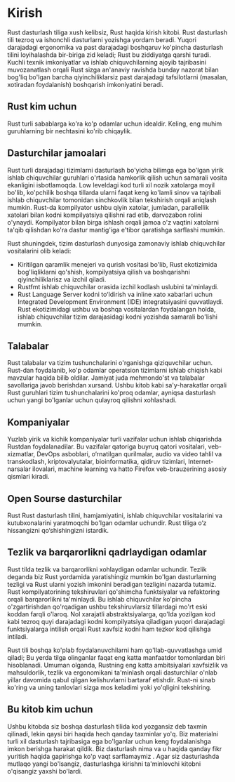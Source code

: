 # Kirish

Rust dasturlash tiliga xush kelibsiz, Rust haqida kirish kitobi. Rust dasturlash
tili tezroq va ishonchli dasturlarni yozishga yordam beradi. Yuqori darajadagi
ergonomika va past darajadagi boshqaruv ko'pincha dasturlash tilini loyihalashda
bir-biriga zid keladi; Rust bu ziddiyatga qarshi turadi. Kuchli texnik
imkoniyatlar va ishlab chiquvchilarning ajoyib tajribasini muvozanatlash orqali
Rust sizga an'anaviy ravishda bunday nazorat bilan bog'liq bo'lgan barcha
qiyinchiliklarsiz past darajadagi tafsilotlarni (masalan, xotiradan foydalanish)
boshqarish imkoniyatini beradi.

## Rust kim uchun

Rust turli sabablarga ko'ra ko'p odamlar uchun idealdir. Keling, eng muhim
guruhlarning bir nechtasini ko'rib chiqaylik.

## Dasturchilar jamoalari

Rust turli darajadagi tizimlarni dasturlash bo'yicha bilimga ega bo'lgan yirik
ishlab chiquvchilar guruhlari o'rtasida hamkorlik qilish uchun samarali vosita
ekanligini isbotlamoqda. Low leveldagi kod turli xil nozik xatolarga moyil
bo'lib, ko'pchilik boshqa tillarda ularni faqat keng ko'lamli sinov va tajribali
ishlab chiquvchilar tomonidan sinchkovlik bilan tekshirish orqali aniqlash
mumkin. Rust-da kompilyator ushbu qiyin xatolar, jumladan, parallellik xatolari
bilan kodni kompilyatsiya qilishni rad etib, darvozabon rolini o'ynaydi.
Kompilyator bilan birga ishlash orqali jamoa o'z vaqtini xatolarni ta'qib
qilishdan ko'ra dastur mantig'iga e'tibor qaratishga sarflashi mumkin.

Rust shuningdek, tizim dasturlash dunyosiga zamonaviy ishlab chiquvchilar
vositalarini olib keladi:

- Kiritilgan qaramlik menejeri va qurish vositasi bo'lib, Rust ekotizimida
  bog'liqliklarni qo'shish, kompilyatsiya qilish va boshqarishni
  qiyinchiliklarisz va izchil qiladi.
- Rustfmt ishlab chiquvchilar orasida izchil kodlash uslubini ta'minlaydi.
- Rust Language Server kodni toʻldirish va inline xato xabarlari uchun
  Integrated Development Environment (IDE) integratsiyasini quvvatlaydi. Rust
  ekotizimidagi ushbu va boshqa vositalardan foydalangan holda, ishlab
  chiquvchilar tizim darajasidagi kodni yozishda samarali bo'lishi mumkin.

## Talabalar

Rust talabalar va tizim tushunchalarini o'rganishga qiziquvchilar uchun.
Rust-dan foydalanib, ko'p odamlar operatsion tizimlarni ishlab chiqish kabi
mavzular haqida bilib oldilar. Jamiyat juda mehmondo'st va talabalar savollariga
javob berishdan xursand. Ushbu kitob kabi sa'y-harakatlar orqali Rust guruhlari
tizim tushunchalarini ko'proq odamlar, ayniqsa dasturlash uchun yangi bo'lganlar
uchun qulayroq qilishni xohlashadi.

## Kompaniyalar

Yuzlab yirik va kichik kompaniyalar turli vazifalar uchun ishlab chiqarishda
Rustdan foydalanadilar. Bu vazifalar qatoriga buyruq qatori vositalari,
veb-xizmatlar, DevOps asboblari, o‘rnatilgan qurilmalar, audio va video tahlil
va transkodlash, kriptovalyutalar, bioinformatika, qidiruv tizimlari,
Internet-narsalar ilovalari, machine learning va hatto Firefox veb-brauzerining
asosiy qismlari kiradi.

## Open Sourse dasturchilar

Rust Rust dasturlash tilini, hamjamiyatini, ishlab chiquvchilar vositalarini va
kutubxonalarini yaratmoqchi bo'lgan odamlar uchundir. Rust tiliga o‘z
hissangizni qo‘shishingizni istardik.

## Tezlik va barqarorlikni qadrlaydigan odamlar

Rust tilda tezlik va barqarorlikni xohlaydigan odamlar uchundir. Tezlik deganda
biz Rust yordamida yaratishingiz mumkin bo'lgan dasturlarning tezligi va Rust
ularni yozish imkonini beradigan tezligini nazarda tutamiz. Rust
kompilyatorining tekshiruvlari qo'shimcha funktsiyalar va refaktoring orqali
barqarorlikni ta'minlaydi. Bu ishlab chiquvchilar ko'pincha o'zgartirishdan
qo'rqadigan ushbu tekshiruvlarsiz tillardagi mo'rt eski koddan farqli o'laroq.
Nol xarajatli abstraktsiyalarga, qo'lda yozilgan kod kabi tezroq quyi darajadagi
kodni kompilyatsiya qiladigan yuqori darajadagi funktsiyalarga intilish orqali
Rust xavfsiz kodni ham tezkor kod qilishga intiladi.

Rust tili boshqa ko'plab foydalanuvchilarni ham qo'llab-quvvatlashga umid
qiladi; Bu yerda tilga olinganlar faqat eng katta manfaatdor tomonlardan biri
hisoblanadi. Umuman olganda, Rustning eng katta ambitsiyalari xavfsizlik va
mahsuldorlik, tezlik va ergonomikani ta'minlash orqali dasturchilar o'nlab
yillar davomida qabul qilgan kelishuvlarni bartaraf etishdir. Rust-ni sinab
ko'ring va uning tanlovlari sizga mos keladimi yoki yo'qligini tekshiring.

## Bu kitob kim uchun

Ushbu kitobda siz boshqa dasturlash tilida kod yozgansiz deb taxmin qilinadi,
lekin qaysi biri haqida hech qanday taxminlar yo'q. Biz materialni turli xil
dasturlash tajribasiga ega bo'lganlar uchun keng foydalanishga imkon berishga
harakat qildik. Biz dasturlash nima va u haqida qanday fikr yuritish haqida
gapirishga ko'p vaqt sarflamaymiz . Agar siz dasturlashda mutlaqo yangi
bo'lsangiz, dasturlashga kirishni ta'minlovchi kitobni o'qisangiz yaxshi
bo'lardi.
